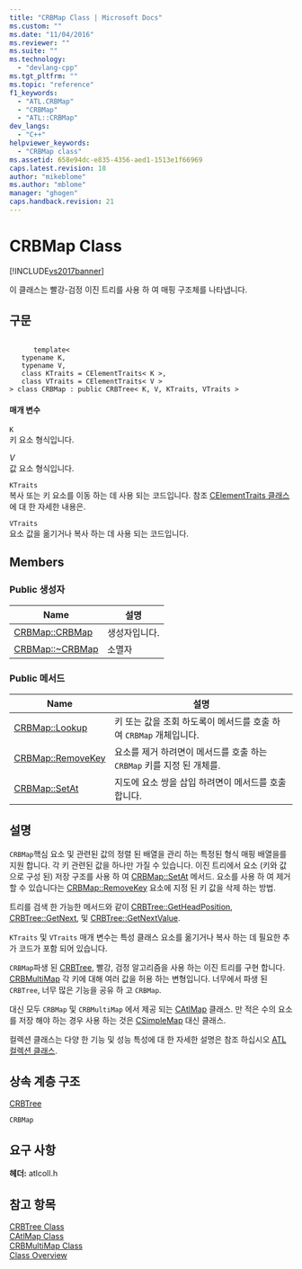 ```yaml
---
title: "CRBMap Class | Microsoft Docs"
ms.custom: ""
ms.date: "11/04/2016"
ms.reviewer: ""
ms.suite: ""
ms.technology: 
  - "devlang-cpp"
ms.tgt_pltfrm: ""
ms.topic: "reference"
f1_keywords: 
  - "ATL.CRBMap"
  - "CRBMap"
  - "ATL::CRBMap"
dev_langs: 
  - "C++"
helpviewer_keywords: 
  - "CRBMap class"
ms.assetid: 658e94dc-e835-4356-aed1-1513e1f66969
caps.latest.revision: 18
author: "mikeblome"
ms.author: "mblome"
manager: "ghogen"
caps.handback.revision: 21
---
```

# CRBMap Class
[!INCLUDE[vs2017banner](../../assembler/inline/includes/vs2017banner.md)]

이 클래스는 빨강\-검정 이진 트리를 사용 하 여 매핑 구조체를 나타냅니다.  
  
## 구문  
  
```  
  
      template<   
   typename K,  
   typename V,  
   class KTraits = CElementTraits< K >,  
   class VTraits = CElementTraits< V >   
> class CRBMap : public CRBTree< K, V, KTraits, VTraits >  
```  
  
#### 매개 변수  
 `K`  
 키 요소 형식입니다.  
  
 *V*  
 값 요소 형식입니다.  
  
 `KTraits`  
 복사 또는 키 요소를 이동 하는 데 사용 되는 코드입니다.  참조  [CElementTraits 클래스](../../atl/reference/celementtraits-class.md) 에 대 한 자세한 내용은.  
  
 `VTraits`  
 요소 값을 옮기거나 복사 하는 데 사용 되는 코드입니다.  
  
## Members  
  
### Public 생성자  
  
|Name|설명|  
|----------|--------|  
|[CRBMap::CRBMap](../Topic/CRBMap::CRBMap.md)|생성자입니다.|  
|[CRBMap::~CRBMap](../Topic/CRBMap::~CRBMap.md)|소멸자|  
  
### Public 메서드  
  
|Name|설명|  
|----------|--------|  
|[CRBMap::Lookup](../Topic/CRBMap::Lookup.md)|키 또는 값을 조회 하도록이 메서드를 호출 하 여 `CRBMap` 개체입니다.|  
|[CRBMap::RemoveKey](../Topic/CRBMap::RemoveKey.md)|요소를 제거 하려면이 메서드를 호출 하는 `CRBMap` 키를 지정 된 개체를.|  
|[CRBMap::SetAt](../Topic/CRBMap::SetAt.md)|지도에 요소 쌍을 삽입 하려면이 메서드를 호출 합니다.|  
  
## 설명  
 `CRBMap`핵심 요소 및 관련된 값의 정렬 된 배열을 관리 하는 특정된 형식 매핑 배열을를 지원 합니다.  각 키 관련된 값을 하나만 가질 수 있습니다.  이진 트리에서 요소 \(키와 값으로 구성 된\) 저장 구조를 사용 하 여  [CRBMap::SetAt](../Topic/CRBMap::SetAt.md) 메서드.  요소를 사용 하 여 제거할 수 있습니다는  [CRBMap::RemoveKey](../Topic/CRBMap::RemoveKey.md) 요소에 지정 된 키 값을 삭제 하는 방법.  
  
 트리를 검색 한 가능한 메서드와 같이  [CRBTree::GetHeadPosition](../Topic/CRBTree::GetHeadPosition.md),  [CRBTree::GetNext](../Topic/CRBTree::GetNext.md), 및  [CRBTree::GetNextValue](../Topic/CRBTree::GetNextValue.md).  
  
 `KTraits` 및 `VTraits` 매개 변수는 특성 클래스 요소를 옮기거나 복사 하는 데 필요한 추가 코드가 포함 되어 있습니다.  
  
 `CRBMap`파생 된  [CRBTree](../../atl/reference/crbtree-class.md), 빨강, 검정 알고리즘을 사용 하는 이진 트리를 구현 합니다.  [CRBMultiMap](../../atl/reference/crbmultimap-class.md) 각 키에 대해 여러 값을 허용 하는 변형입니다.  너무에서 파생 된 `CRBTree`, 너무 많은 기능을 공유 하 고 `CRBMap`.  
  
 대신 모두 `CRBMap` 및 `CRBMultiMap` 에서 제공 되는  [CAtlMap](../../atl/reference/catlmap-class.md) 클래스.  만 적은 수의 요소를 저장 해야 하는 경우 사용 하는 것은  [CSimpleMap](../../atl/reference/csimplemap-class.md) 대신 클래스.  
  
 컬렉션 클래스는 다양 한 기능 및 성능 특성에 대 한 자세한 설명은 참조 하십시오  [ATL 컬렉션 클래스](../../atl/atl-collection-classes.md).  
  
## 상속 계층 구조  
 [CRBTree](../../atl/reference/crbtree-class.md)  
  
 `CRBMap`  
  
## 요구 사항  
 **헤더:** atlcoll.h  
  
## 참고 항목  
 [CRBTree Class](../../atl/reference/crbtree-class.md)   
 [CAtlMap Class](../../atl/reference/catlmap-class.md)   
 [CRBMultiMap Class](../../atl/reference/crbmultimap-class.md)   
 [Class Overview](../../atl/atl-class-overview.md)